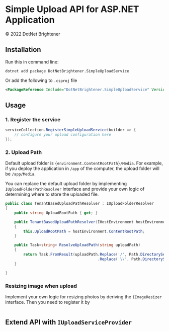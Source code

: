 ﻿# Simple Upload API for ASP.NET Application

&copy; 2022 DotNet Brightener

## Installation

Run this in command line:

``` powershell/cmd/bash/shell
dotnet add package DotNetBrightener.SimpleUploadService
```

Or add the following to `.csproj` file

```xml
<PackageReference Include="DotNetBrightener.SimpleUploadService" Version="2022.10.0" />
```

## Usage

### 1. Register the service

```cs 
serviceCollection.RegisterSimpleUploadService(builder => {
	// configure your upload configuration here
});
```

### 2. Upload Path

Default upload folder is `{environment.ContentRootPath}/Media`. For example, if you deploy the application in `/app` of the computer, the upload folder will be `/app/Media`.

You can replace the default upload folder by implementing `IUploadFolderPathResolver` interface and provide your own logic of determining where to store the uploaded file.

```cs
public class TenantBasedUploadPathResolver : IUploadFolderResolver 
{
    public string UploadRootPath { get; }

    public TenantBasedUploadPathResolver(IHostEnvironment hostEnvironment)
    {
        this.UploadRootPath = hostEnvironment.ContentRootPath;
    }

    public Task<string> ResolveUploadPath(string uploadPath)
    {
        return Task.FromResult(uploadPath.Replace('/', Path.DirectorySeparatorChar)
                                         .Replace('\\', Path.DirectorySeparatorChar));
    }

}
```

### Resizing image when upload

Implement your own logic for resizing photos by deriving the `IImageResizer` interface. Then you need to register it by 

```cs

```

## Extend API with `IUploadServiceProvider`

